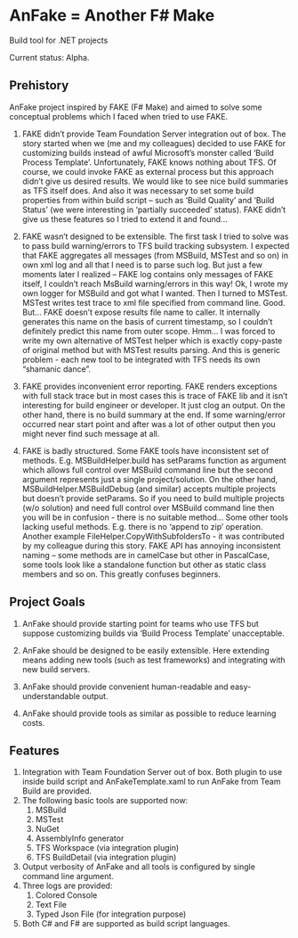AnFake = Another F# Make
========================

Build tool for .NET projects

Current status: Alpha.

Prehistory
----------

AnFake project inspired by FAKE (F# Make) and aimed to solve some conceptual problems which I faced when tried to use FAKE.

1. FAKE didn’t provide Team Foundation Server integration out of box.
The story started when we (me and my colleagues) decided to use FAKE for customizing builds instead of awful Microsoft’s monster called ‘Build Process Template’. Unfortunately, FAKE knows nothing about TFS. Of course, we could invoke FAKE as external process but this approach didn’t give us desired results. We would like to see nice build summaries as TFS itself does. And also it was necessary to set some build properties from within build script – such as ‘Build Quality’ and ‘Build Status’ (we were interesting in ‘partially succeeded’ status). FAKE didn’t give us these features so I tried to extend it and found…

2. FAKE wasn’t designed to be extensible.
The first task I tried to solve was to pass build warning/errors to TFS build tracking subsystem. I expected that FAKE aggregates all messages (from MSBuild, MSTest and so on) in own xml log and all that I need is to parse such log. But just a few moments later I realized – FAKE log contains only messages of FAKE itself, I couldn’t reach MsBuild warning/errors in this way! Ok, I wrote my own logger for MSBuild and got what I wanted.
Then I turned to MSTest. MSTest writes test trace to xml file specified from command line. Good. But… FAKE doesn’t expose results file name to caller. It internally generates this name on the basis of current timestamp, so I couldn’t definitely predict this name from outer scope. Hmm… I was forced to write my own alternative of MSTest helper which is exactly copy-paste of original method but with MSTest results parsing.
And this is generic problem - each new tool to be integrated with TFS needs its own “shamanic dance”.

3. FAKE provides inconvenient error reporting.
FAKE renders exceptions with full stack trace but in most cases this is trace of FAKE lib and it isn’t interesting for build engineer or developer. It just clog an output. On the other hand, there is no build summary at the end. If some warning/error occurred near start point and after was a lot of other output then you might never find such message at all.

4. FAKE is badly structured.
Some FAKE tools have inconsistent set of methods. E.g. MSBuildHelper.build has setParams function as argument which allows full control over MSBuild command line but the second argument represents just a single project/solution. On the other hand, MSBuildHelper.MSBuildDebug (and similar) accepts multiple projects but doesn’t provide setParams. So if you need to build multiple projects (w/o solution) and need full control over MSBuild command line then you will be in confusion - there is no suitable method…
Some other tools lacking useful methods. E.g. there is no ‘append to zip’ operation. Another example FileHelper.CopyWithSubfoldersTo - it was contributed by my colleague during this story.
FAKE API has annoying inconsistent naming – some methods are in camelCase but other in PascalCase, some tools look like a standalone function but other as static class members and so on. This greatly confuses beginners.

Project Goals
-------------

1. AnFake should provide starting point for teams who use TFS but suppose customizing builds via ‘Build Process Template’ unacceptable.

2. AnFake should be designed to be easily extensible. Here extending means adding new tools (such as test frameworks) and integrating with new build servers.

3. AnFake should provide convenient human-readable and easy-understandable output.

4. AnFake should provide tools as similar as possible to reduce learning costs.

Features
--------

1. Integration with Team Foundation Server out of box. Both plugin to use inside build script and AnFakeTemplate.xaml to run AnFake from Team Build are provided.
2. The following basic tools are supported now:
   1. MSBuild
   2. MSTest
   3. NuGet
   4. AssemblyInfo generator
   5. TFS Workspace (via integration plugin)
   6. TFS BuildDetail (via integration plugin)
3. Output verbosity of AnFake and all tools is configured by single command line argument.
4. Three logs are provided:
   1. Colored Console
   2. Text File
   3. Typed Json File (for integration purpose)
5. Both C# and F# are supported as build script languages.
